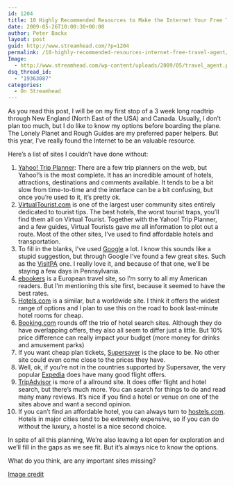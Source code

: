 ```yaml
---
id: 1204
title: 10 Highly Recommended Resources to Make the Internet Your Free Travel Agent
date: 2009-05-26T10:00:30+00:00
author: Peter Backx
layout: post
guid: http://www.streamhead.com/?p=1204
permalink: /10-highly-recommended-resources-internet-free-travel-agent/
Image:
  - http://www.streamhead.com/wp-content/uploads/2009/05/travel_agent.png
dsq_thread_id:
  - "19363087"
categories:
  - On Streamhead
---
```

As you read this post, I will be on my first stop of a 3 week long roadtrip through New England (North East of the USA) and Canada. Usually, I don&#8217;t plan too much, but I do like to know my options before boarding the plane. The Lonely Planet and Rough Guides are my preferred paper helpers. But this year, I&#8217;ve really found the Internet to be an valuable resource.

Here&#8217;s a list of sites I couldn&#8217;t have done without:

  1. <a title="Yahoo! trip planner" href="http://travel.yahoo.com/trip" target="_blank">Yahoo! Trip Planner</a>: There are a few trip planners on the web, but Yahoo!&#8217;s is the most complete. It has an incredible amount of hotels, attractions, destinations and comments available. It tends to be a bit slow from time-to-time and the interface can be a bit confusing, but once you&#8217;re used to it, it&#8217;s pretty ok.
  2. <a title="Virtual Tourist" href="http://www.virtualtourist.com/" target="_blank">VirtualTourist.com</a> is one of the largest user community sites entirely dedicated to tourist tips. The best hotels, the worst tourist traps, you&#8217;ll find them all on Virtual Tourist. Together with the Yahoo! Trip Planner, and a few guides, Virtual Tourists gave me all information to plot out a route. Most of the other sites, I&#8217;ve used to find affordable hotels and transportation.
  3. To fill in the blanks, I&#8217;ve used <a title="Google, find everything" href="http://www.google.com" target="_blank">Google</a> a lot. I know this sounds like a stupid suggestion, but through Google I&#8217;ve found a few great sites. Such as the <a title="VisitPA" href="http://www.visitpa.com/index.aspx" target="_blank">VisitPA</a> one. I really love it, and because of that one, we&#8217;ll be staying a few days in Pennsylvania.
  4. <a title="ebookers" href="http://www.ebookers.com/global.html" target="_blank">ebookers</a> is a European travel site, so I&#8217;m sorry to all my American readers. But I&#8217;m mentioning this site first, because it seemed to have the best rates.
  5. <a title="Hotels.com" href="http://hotels.com/" target="_blank">Hotels.com</a> is a similar, but a worldwide site. I think it offers the widest range of options and I plan to use this on the road to book last-minute hotel rooms for cheap.
  6. <a title="Booking.com" href="http://www.booking.com/" target="_blank">Booking.com</a> rounds off the trio of hotel search sites. Although they do have overlapping offers, they also all seem to differ just a little. But 10% price difference can really impact your budget (more money for drinks and amusement parks)
  7. If you want cheap plan tickets, <a title="Supersaver" href="http://www.supersaver.nl/" target="_blank">Supersaver</a> is the place to be. No other site could even come close to the prices they have.
  8. Well, ok, if you&#8217;re not in the countries supported by Supersaver, the very popular <a title="Expedia" href="http://www.expedia.com/default.asp" target="_blank">Expedia</a> does have many good flight offers.
  9. <a title="TripAdvisor" href="http://www.tripadvisor.com/" target="_blank">TripAdvisor</a> is more of a allround site. It does offer flight and hotel search, but there&#8217;s much more. You can search for things to do and read many many reviews. It&#8217;s nice if you find a hotel or venue on one of the sites above and want a second opinion.
 10. If you can&#8217;t find an affordable hotel, you can always turn to <a title="Hostels.com" href="http://www.hostels.com/" target="_blank">hostels.com</a>. Hotels in major cities tend to be extremely expensive, so if you can do without the luxury, a hostel is a nice second choice.

In spite of all this planning, We&#8217;re also leaving a lot open for exploration and we&#8217;ll fill in the gaps as we see fit. But it&#8217;s always nice to know the options.

What do you think, are any important sites missing?

<a title="Agencia de Viajes on Flickr" href="http://www.flickr.com/photos/telstar/2342596124/" target="_blank">Image credit</a>

<!-- AddThis Advanced Settings generic via filter on the_content -->

<!-- AddThis Share Buttons generic via filter on the_content -->